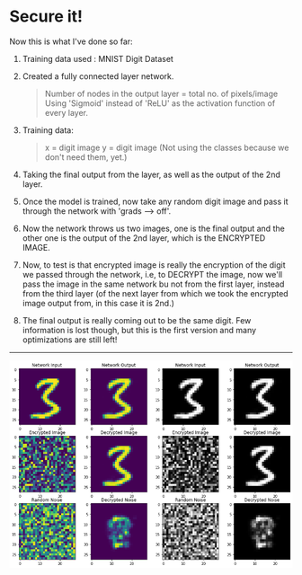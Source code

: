 # Secure it!

Now this is what I've done so far:

1) Training data used : MNIST Digit Dataset

2) Created a fully connected layer network.
	> Number of nodes in the output layer = total no. of pixels/image
	> Using 'Sigmoid' instead of 'ReLU' as the activation function of every layer.

3) Training data:
	> x = digit image
	> y = digit image
	(Not using the classes because we don't need them, yet.)

4) Taking the final output from the layer, as well as the output of the 2nd layer.

5) Once the model is trained, now take any random digit image and pass it through the network with 'grads --> off'.

6) Now the network throws us two images, one is the final output and the other one is the output of the 2nd layer, which is the ENCRYPTED IMAGE.

7) Now, to test is that encrypted image is really the encryption of the digit we passed through the network, i.e, to DECRYPT the image, now we'll pass the image in the same network bu not from the first layer, instead from the third layer (of the next layer from which we took the encrypted image output from, in this case it is 2nd.)

8) The final output is really coming out to be the same digit. Few information is lost though, but this is the first version and many optimizations are still left!

<hr>

![](output.png)
